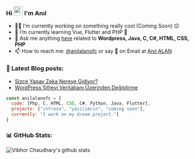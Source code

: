 ### Hi <img src="https://media.giphy.com/media/hvRJCLFzcasrR4ia7z/giphy.gif" width="25px"> I'm Anıl 

- 👨‍💻 I’m currently working on something really cool (Coming Soon) 😉
- 🌱 I’m currently learning Vue, Flutter and PHP 🤣
- 💬 Ask me anything [here](https://www.xn--anlalan-sfb.com/) related to <b>Wordpress, Java, C, C#, HTML, CSS, PHP </b>
- 📫 How to reach me: [@anilalanofc][linkedin] or say 👋 on Email at [Anıl ALAN](mailto:anilalanofc@gmail.com)




### 📕 Latest Blog posts:

- [Sizce Yapay Zeka Nereye Gidiyor?](https://www.anılalan.com/sizce-yapay-zeka-nereye-gidiyor/)
- [WordPress Şifreyi Veritabanı Üzerinden Değiştirme](https://yazilimcin.com/d/9-wordpress-sifreyi-veritabani-uzerinden-degistirme)

```javascript
const anilalanofc = {
  code: [Php, C, HTML, CSS, C#, Python, Java, Flutter],
  projects: ["infreza", "yazilimcin", "coming soon"],
  currently: "I work on my dream project."]
}
```

### 📊 GitHub Stats:
![Vibhor Chaudhary's github stats](https://github-readme-stats.vercel.app/api?username=anilalanofc&show_icons=true&theme=dracula&count_private=true&include_all_commits=true)



[website]: http://www.xn--anlalan-sfb.com
[linkedin]: https://linkedin.com/in/anlalan
[instagram]: https://www.instagram.com/desweep/
[twitter]: https://twitter.com/anilalanyz
[github]: https://github.com/anilalanofc
[discord]: https://discord.com/invite/dd9j4z8YgP
